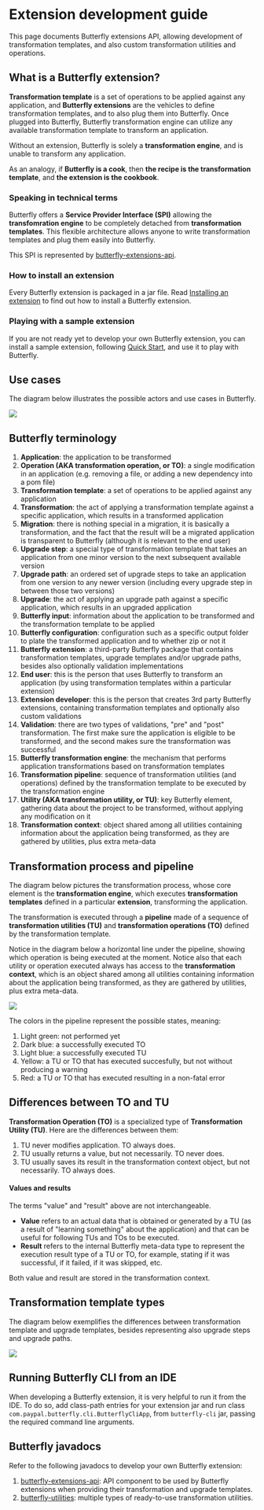 
# Extension development guide

This page documents Butterfly extensions API, allowing development of transformation templates, and also custom transformation utilities and operations.

## What is a Butterfly extension?

**Transformation template** is a set of operations to be applied against any application, and **Butterfly extensions** are the vehicles to define transformation templates, and to also plug them into Butterfly. Once plugged into Butterfly, Butterfly transformation engine can utilize any available transformation template to transform an application.

Without an extension, Butterfly is solely a **transformation engine**, and is unable to transform any application.

As an analogy, if **Butterfly is a cook**, then **the recipe is the transformation template**, and **the extension is the cookbook**.

### Speaking in technical terms

Butterfly offers a **Service Provider Interface (SPI)** allowing the **transfomration engine** to be completely detached from **transformation templates**. This flexible architecture allows anyone to write transformation templates and plug them easily into Butterfly.

This SPI is represented by [butterfly-extensions-api](https://paypal.github.io/butterfly/javadocs/3.1.0/butterfly-extensions-api/index.html).

### How to install an extension

Every Butterfly extension is packaged in a jar file. Read [Installing an extension](https://paypal.github.io/butterfly/Installing-Butterfly) to find out how to install a Butterfly extension. 

### Playing with a sample extension

If you are not ready yet to develop your own Butterfly extension, you can install a sample extension, following [Quick Start](https://paypal.github.io/butterfly/QUICK_START), and use it to play with Butterfly.

## Use cases

The diagram below illustrates the possible actors and use cases in Butterfly.

![](img/use_cases.png)

## Butterfly terminology

1. **Application**: the application to be transformed
1. **Operation (AKA transformation operation, or TO)**: a single modification in an application (e.g. removing a file, or adding a new dependency into a pom file)
1. **Transformation template**: a set of operations to be applied against any application
1. **Transformation**: the act of applying a transformation template against a specific application, which results in a transformed application
1. **Migration**: there is nothing special in a migration, it is basically a transformation, and the fact that the result will be a migrated application is transparent to Butterfly (although it is relevant to the end user)
1. **Upgrade step**: a special type of transformation template that takes an application from one minor version to the next subsequent available version
1. **Upgrade path**: an ordered set of upgrade steps to take an application from one version to any newer version (including every upgrade step in between those two versions)
1. **Upgrade**: the act of applying an upgrade path against a specific application, which results in an upgraded application
1. **Butterfly input**: information about the application to be transformed and the transformation template to be applied
1. **Butterfly configuration**: configuration such as a specific output folder to plate the transformed application and to whether zip or not it
1. **Butterfly extension**: a third-party Butterfly package that contains transformation templates, upgrade templates and/or upgrade paths, besides also optionally validation implementations
1. **End user**: this is the person that uses Butterfly to transform an application (by using transformation templates within a particular extension)
1. **Extension developer**: this is the person that creates 3rd party Butterfly extensions, containing transformation templates and optionally also custom validations
1. **Validation**: there are two types of validations, "pre" and "post" transformation. The first make sure the application is eligible to be transformed, and the second makes sure the transformation was successful
1. **Butterfly transformation engine**: the mechanism that performs application transformations based on transformation templates
1. **Transformation pipeline**: sequence of transformation utilities (and operations) defined by the transformation template to be executed by the transformation engine
1. **Utility (AKA transformation utility, or TU)**: key Butterfly element, gathering data about the project to be transformed, without applying any modification on it
1. **Transformation context**: object shared among all utilities containing information about the application being transformed, as they are gathered by utilities, plus extra meta-data

## Transformation process and pipeline

The diagram below pictures the transformation process, whose core element is the **transformation engine**, which executes **transformation templates** defined in a particular **extension**, transforming the application.

The transformation is executed through a **pipeline** made of a sequence of **transformation utilities (TU)** and **transformation operations (TO)** defined by the transformation template.

Notice in the diagram below a horizontal line under the pipeline, showing which operation is being executed at the moment. Notice also that each utility or operation executed always has access to the **transformation context**, which is an object shared among all utilities containing information about the application being transformed, as they are gathered by utilities, plus extra meta-data.

![](img/transformation_process_pipeline.jpg)

The colors in the pipeline represent the possible states, meaning:

1. Light green: not performed yet
1. Dark blue: a successfully executed TO
1. Light blue: a successfully executed TU
1. Yellow: a TU or TO that has executed succesfully, but not without producing a warning
1. Red: a TU or TO that has executed resulting in a non-fatal error


## Differences between TO and TU

**Transformation Operation (TO)** is a specialized type of **Transformation Utility (TU)**.
Here are the differences between them:

1. TU never modifies application. TO always does.
1. TU usually returns a value, but not necessarily. TO never does.
1. TU usually saves its result in the transformation context object, but not necessarily. TO always does.

#### Values and results

The terms "value" and "result" above are not interchangeable.

- **Value** refers to an actual data that is obtained or generated by a TU (as a result of "learning something" about the application) and that can be useful for following TUs and TOs to be executed.
- **Result** refers to the internal Butterfly meta-data type to represent the execution result type of a TU or TO, for example, stating if it was successful, if it failed, if it was skipped, etc. 

Both value and result are stored in the transformation context.

## Transformation template types

The diagram below exemplifies the differences between transformation template and upgrade templates, besides representing also upgrade steps and upgrade paths.

![](img/transformation_templates.png)

## Running Butterfly CLI from an IDE

When developing a Butterfly extension, it is very helpful to run it from the IDE. To do so, add class-path entries for your extension jar and run class `com.paypal.butterfly.cli.ButterflyCliApp`, from `butterfly-cli` jar, passing the required command line arguments.

## Butterfly javadocs

Refer to the following javadocs to develop your own Butterfly extension:

1. [butterfly-extensions-api](https://paypal.github.io/butterfly/javadocs/3.1.0/butterfly-extensions-api/index.html): API component to be used by Butterfly extensions when providing their transformation and upgrade templates.
1. [butterfly-utilities](https://paypal.github.io/butterfly/javadocs/3.1.0/butterfly-utilities/index.html): multiple types of ready-to-use transformation utilities.
